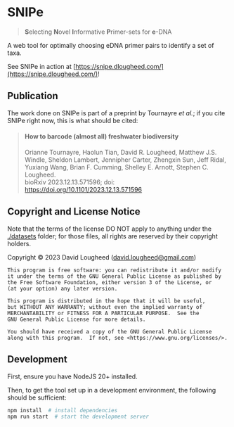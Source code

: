 # SNIPe

> **S**electing **N**ovel **I**nformative **P**rimer-sets for **e**-DNA

A web tool for optimally choosing eDNA primer pairs to identify a set of taxa.

See SNIPe in action at [https://snipe.dlougheed.com/](https://snipe.dlougheed.com/)!

## Publication

The work done on SNIPe is part of a preprint by Tournayre *et al.*; if you cite SNIPe right now, this is what should be
cited:

> ####  How to barcode (almost all) freshwater biodiversity
> Orianne Tournayre, Haolun Tian, David R. Lougheed, Matthew J.S. Windle, Sheldon Lambert, Jennipher Carter, 
> Zhengxin Sun, Jeff Ridal, Yuxiang Wang, Brian F. Cumming, Shelley E. Arnott, Stephen C. Lougheed. <br />
> bioRxiv 2023.12.13.571596; doi: https://doi.org/10.1101/2023.12.13.571596

## Copyright and License Notice

Note that the terms of the license DO NOT apply to anything under the [./datasets](./datasets) folder; for those files,
all rights are reserved by their copyright holders.

Copyright &copy; 2023 David Lougheed ([david.lougheed@gmail.com](mailto:david.lougheed@gmail.com))

    This program is free software: you can redistribute it and/or modify
    it under the terms of the GNU General Public License as published by
    the Free Software Foundation, either version 3 of the License, or
    (at your option) any later version.

    This program is distributed in the hope that it will be useful,
    but WITHOUT ANY WARRANTY; without even the implied warranty of
    MERCHANTABILITY or FITNESS FOR A PARTICULAR PURPOSE.  See the
    GNU General Public License for more details.

    You should have received a copy of the GNU General Public License
    along with this program.  If not, see <https://www.gnu.org/licenses/>.


## Development

First, ensure you have NodeJS 20+ installed.

Then, to get the tool set up in a development environment, the following should be sufficient:

```bash
npm install  # install dependencies
npm run start  # start the development server
```
